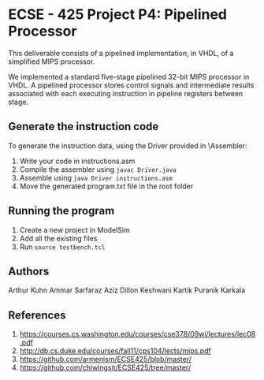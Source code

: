 # ECSE - 425 Project P4: Pipelined Processor

This deliverable consists of a pipelined implementation, in VHDL, of a simplified MIPS processor. 

We implemented a standard five-stage pipelined 32-bit MIPS processor in VHDL.  A pipelined processor stores control signals and intermediate results associated with each executing instruction in pipeline registers between stage. 

## Generate the instruction code
To generate the instruction data, using the Driver provided in \Assembler:
1. Write your code in instructions.asm
2. Compile the assembler using `javac Driver.java`
3. Assemble using `java Driver instructions.asm`
4. Move the generated program.txt file in the root folder

## Running the program
1. Create a new project in ModelSim
2. Add all the existing files
3. Run `source testbench.tcl`

## Authors
Arthur Kuhn
Ammar Sarfaraz Aziz
Dillon Keshwani
Kartik Puranik Karkala


## References
1. https://courses.cs.washington.edu/courses/cse378/09wi/lectures/lec08.pdf
2. http://db.cs.duke.edu/courses/fall11/cps104/lects/mips.pdf
3. https://github.com/armenism/ECSE425/blob/master/
4. https://github.com/chiwingsit/ECSE425/tree/master/